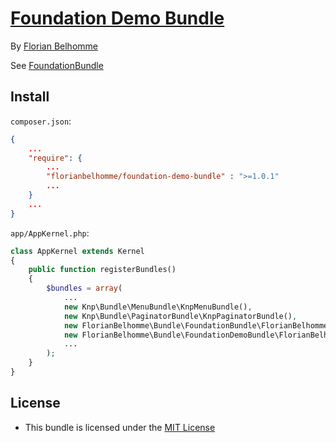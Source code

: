 # [Foundation Demo Bundle](https://github.com/florianbelhomme/FoundationBundle)

By [Florian Belhomme](http://florianbelhomme.com)

See [FoundationBundle](https://github.com/florianbelhomme/FoundationBundle)

## Install

`composer.json`:

```JSON
{
    ...
    "require": {
        ...
        "florianbelhomme/foundation-demo-bundle" : ">=1.0.1"
        ...
    }
    ...
}
```

`app/AppKernel.php`:

```PHP
class AppKernel extends Kernel
{
    public function registerBundles()
    {
        $bundles = array(
            ...
            new Knp\Bundle\MenuBundle\KnpMenuBundle(),
            new Knp\Bundle\PaginatorBundle\KnpPaginatorBundle(),
            new FlorianBelhomme\Bundle\FoundationBundle\FlorianBelhommeFoundationBundle(),
            new FlorianBelhomme\Bundle\FoundationDemoBundle\FlorianBelhommeFoundationDemoBundle(),
            ...
        );
    }
}
```

## License

- This bundle is licensed under the [MIT License](http://opensource.org/licenses/MIT)
